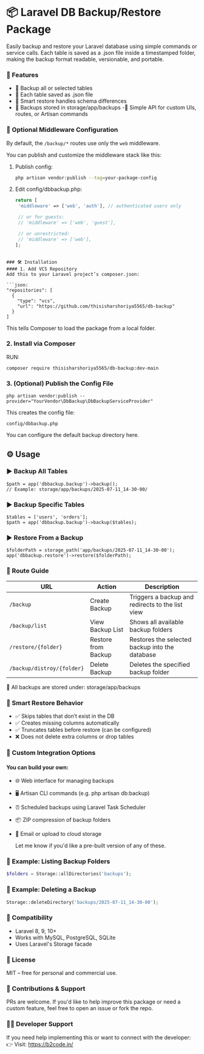 # 📦 Laravel DB Backup/Restore Package
Easily backup and restore your Laravel database using simple commands or service calls. Each table is saved as a .json file inside a timestamped folder, making the backup format readable, versionable, and portable.

### 🚀 Features
- 🔄 Backup all or selected tables
- 💾 Each table saved as .json file
- 🧠 Smart restore handles schema differences
- 📁 Backups stored in storage/app/backups
-🔌 Simple API for custom UIs, routes, or Artisan commands

### 🔐 Optional Middleware Configuration

By default, the `/backup/*` routes use only the `web` middleware.

You can publish and customize the middleware stack like this:

1. Publish config:
   ```bash
   php artisan vendor:publish --tag=your-package-config
   ```
2. Edit config/dbbackup.php:
   ```php
   return [
    'middleware' => ['web', 'auth'], // authenticated users only

    // or for guests:
    // 'middleware' => ['web', 'guest'],

    // or unrestricted:
    // 'middleware' => ['web'],
   ];
```

### 🛠️ Installation
#### 1. Add VCS Repository
Add this to your Laravel project’s composer.json:

```json:
"repositories": [
  {
    "type": "vcs",
    "url": "https://github.com/thisisharshoriya5565/db-backup"
  }
]
```
This tells Composer to load the package from a local folder.

### 2. Install via Composer
RUN:

```json:
composer require thisisharshoriya5565/db-backup:dev-main
```

### 3. (Optional) Publish the Config File
```bash:
php artisan vendor:publish --provider="YourVendor\DbBackup\DbBackupServiceProvider"
```

This creates the config file:
```arduino:
config/dbbackup.php
```
You can configure the default backup directory here.

## ⚙️ Usage
### ▶ Backup All Tables
```php:
$path = app('dbbackup.backup')->backup();
// Example: storage/app/backups/2025-07-11_14-30-00/
```

### ▶ Backup Specific Tables
```php:
$tables = ['users', 'orders'];
$path = app('dbbackup.backup')->backup($tables);
```

### ▶ Restore From a Backup
```php:
$folderPath = storage_path('app/backups/2025-07-11_14-30-00');
app('dbbackup.restore')->restore($folderPath);
```

### 🧭 Route Guide
| URL                        | Action              | Description                                      |
| -------------------------- | ------------------- | ------------------------------------------------ |
| `/backup`                  | Create Backup       | Triggers a backup and redirects to the list view |
| `/backup/list`             | View Backup List    | Shows all available backup folders               |
| `/restore/{folder}`        | Restore from Backup | Restores the selected backup into the database   |
| `/backup/distroy/{folder}` | Delete Backup       | Deletes the specified backup folder              |

📝 All backups are stored under: storage/app/backups

### 🧠 Smart Restore Behavior
- ✅ Skips tables that don’t exist in the DB
- ✅ Creates missing columns automatically
- ✅ Truncates tables before restore (can be configured)
- ❌ Does not delete extra columns or drop tables

### 🔧 Custom Integration Options
#### You can build your own:

- 🌐 Web interface for managing backups
- 🖥️ Artisan CLI commands (e.g. php artisan db:backup)
- ⏰ Scheduled backups using Laravel Task Scheduler
- 📦 ZIP compression of backup folders
- 📧 Email or upload to cloud storage
  
  Let me know if you'd like a pre-built version of any of these.

### 🧪 Example: Listing Backup Folders
```php
$folders = Storage::allDirectories('backups');
```

### 🧪 Example: Deleting a Backup
```php
Storage::deleteDirectory('backups/2025-07-11_14-30-00');
```

### 🧩 Compatibility
- Laravel 8, 9, 10+
- Works with MySQL, PostgreSQL, SQLite
- Uses Laravel's Storage facade

### 📄 License
MIT – free for personal and commercial use.

### 🤝 Contributions & Support
PRs are welcome. If you'd like to help improve this package or need a custom feature, feel free to open an issue or fork the repo.

### 👨‍💻 Developer Support
If you need help implementing this or want to connect with the developer: 
👉 Visit: https://b2code.in/
